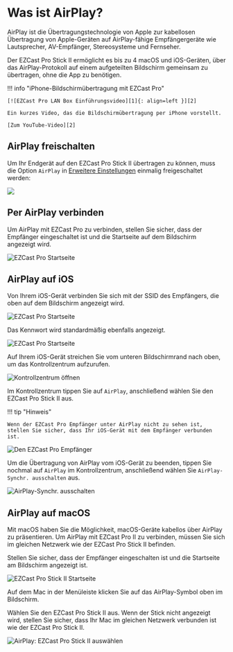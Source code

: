 # Was ist AirPlay?

AirPlay ist die Übertragungstechnologie von Apple zur kabellosen Übertragung von Apple-Geräten auf AirPlay-fähige Empfängergeräte wie Lautsprecher, AV-Empfänger, Stereosysteme und Fernseher.

Der EZCast Pro Stick II ermöglicht es bis zu 4 macOS und iOS-Geräten, über das AirPlay-Protokoll auf einem aufgeteilten Bildschirm gemeinsam zu übertragen, ohne die App zu benötigen.

!!! info "iPhone-Bildschirmübertragung mit EZCast Pro"

    [![EZCast Pro LAN Box Einführungsvideo][1]{: align=left }][2]
	
	Ein kurzes Video, das die Bildschirmübertragung per iPhone vorstellt.
	
	[Zum YouTube-Video][2]

  [1]: /assets/img/lanbox1.video.png
  [2]: https://youtu.be/UMHHFNFskMQ

## AirPlay freischalten

Um Ihr Endgerät auf den EZCast Pro Stick II übertragen zu können, muss die Option `AirPlay` in [Erweitere Einstellungen](adv.settings.md#AirPlayMode) einmalig freigeschaltet werden:

![](/assets/img/ezcastpro.II.EZAir_enable.png)

## Per AirPlay verbinden

Um AirPlay mit EZCast Pro zu verbinden, stellen Sie sicher, dass der Empfänger eingeschaltet ist und die Startseite auf dem Bildschirm angezeigt wird.

![EZCast Pro Startseite](/assets/img/ProIIStick_Startseite.jpg)

## AirPlay auf iOS

Von Ihrem iOS-Gerät verbinden Sie sich mit der SSID des Empfängers, die oben auf dem Bildschirm angezeigt wird.

![EZCast Pro Startseite](/assets/img/iOS_WiFi-Connect.png)

Das Kennwort wird standardmäßig ebenfalls angezeigt.

![EZCast Pro Startseite](/assets/img/iOS_WiFi-Password.png)

Auf Ihrem iOS-Gerät streichen Sie vom unteren Bildschirmrand nach oben, um das Kontrollzentrum aufzurufen.

![Kontrollzentrum öffnen](/assets/img/iOS-Kontrolzentrum_aufrufen.png)

Im Kontrollzentrum tippen Sie auf `AirPlay`, anschließend wählen Sie den EZCast Pro Stick II aus.

!!! tip "Hinweis"

    Wenn der EZCast Pro Empfänger unter AirPlay nicht zu sehen ist, stellen Sie sicher, dass Ihr iOS-Gerät mit dem Empfänger verbunden ist.

![Den EZCast Pro Empfänger](/assets/img/iOS-AirPlay-Synchr_auswaehlen.png)

Um die Übertragung von AirPlay vom iOS-Gerät zu beenden, tippen Sie nochmal auf `AirPlay` im Kontrollzentrum, anschließend wählen Sie `AirPlay-Synchr. ausschalten` aus.

![AirPlay-Synchr. ausschalten](/assets/img/iOS-AirPlay-Synchr_ausschalten.png)

## AirPlay auf macOS

Mit macOS haben Sie die Möglichkeit, macOS-Geräte kabellos über AirPlay zu präsentieren. Um AirPlay mit EZCast Pro II zu verbinden, müssen Sie sich im gleichen Netzwerk wie der EZCast Pro Stick II befinden.

Stellen Sie sicher, dass der Empfänger eingeschalten ist und die Startseite am Bildschirm angezeigt ist.

![EZCast Pro Stick II Startseite](/assets/img/ProIIStick_Startseite.jpg)

Auf dem Mac in der Menüleiste klicken Sie auf das AirPlay-Symbol oben im Bildschirm.

Wählen Sie den EZCast Pro Stick II aus. Wenn der Stick nicht angezeigt wird, stellen Sie sicher, dass Ihr Mac im gleichen Netzwerk verbunden ist wie der EZCast Pro Stick II.

![AirPlay: EZCast Pro Stick II auswählen](/assets/img/macOS-AirPlay.jpg)